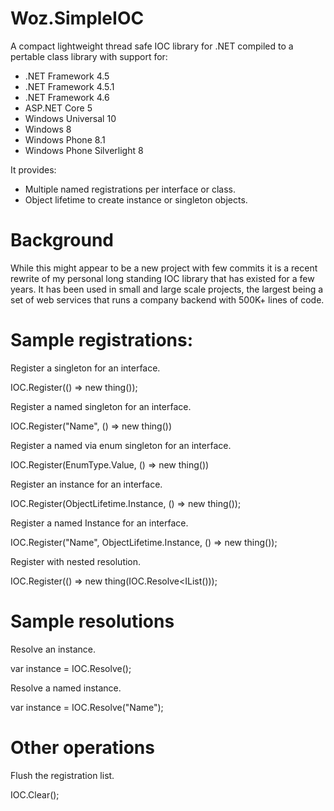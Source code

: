 # Woz.SimpleIOC

A compact lightweight thread safe IOC library for .NET compiled to a pertable class library with support for:
- .NET Framework 4.5
- .NET Framework 4.5.1
- .NET Framework 4.6
- ASP.NET Core 5
- Windows Universal 10
- Windows 8
- Windows Phone 8.1
- Windows Phone Silverlight 8

It provides:
- Multiple named registrations per interface or class.
- Object lifetime to create instance or singleton objects.

# Background

While this might appear to be a new project with few commits it is a recent rewrite of my personal long standing IOC library that has existed for a few years. It has been used in small and large scale projects, the largest being a set of web services that runs a company backend with 500K+ lines of code.

# Sample registrations:

Register a singleton for an interface.

IOC.Register<IThing>(() => new thing());

Register a named singleton for an interface.

IOC.Register<IThing>("Name", () => new thing())

Register a named via enum singleton for an interface.

IOC.Register<IThing>(EnumType.Value, () => new thing())

Register an instance for an interface.

IOC.Register<IThing>(ObjectLifetime.Instance, () => new thing());

Register a named Instance for an interface.

IOC.Register<IThing>("Name", ObjectLifetime.Instance, () => new thing());

Register with nested resolution.

IOC.Register<IThing>(() => new thing(IOC.Resolve<IList<int>()));

# Sample resolutions

Resolve an instance.

var instance = IOC.Resolve<IThing>();

Resolve a named instance.

var instance = IOC.Resolve<IThing>("Name");

# Other operations 

Flush the registration list.

IOC.Clear();


